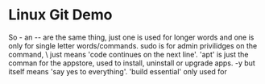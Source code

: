 # Linux Git Demo

So - an -- are the same thing, just one is used for longer words and one is only for single letter words/commands. sudo is for admin privilidges on the command, \ just means 'code continues on the next line'.  'apt' is just the comman for the appstore, used to install, uninstall or upgrade apps. -y but itself means 'say yes to everything'. 'build essential' only used for
